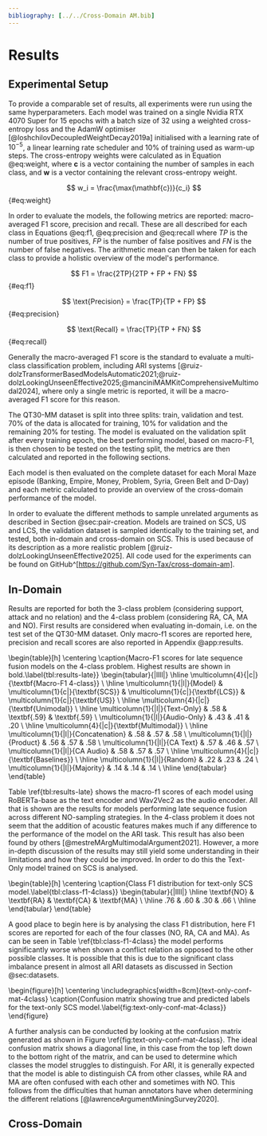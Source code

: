 ```yaml
---
bibliography: [../../Cross-Domain AM.bib]
---
```


# Results

## Experimental Setup

To provide a comparable set of results, all experiments were run using the same hyperparameters. Each model was trained on a single Nvidia RTX 4070 Super for 15 epochs with a batch size of 32 using a weighted cross-entropy loss and the AdamW optimiser [@loshchilovDecoupledWeightDecay2019a] initialised with a learning rate of $10^{-5}$, a linear learning rate scheduler and 10% of training used as warm-up steps. The cross-entropy weights were calculated as in Equation @eq:weight, where $\mathbf{c}$ is a vector containing the number of samples in each class, and $\mathbf{w}$ is a vector containing the relevant cross-entropy weight.

$$ w_i = \frac{\max(\mathbf{c})}{c_i} $$ {#eq:weight}

In order to evaluate the models, the following metrics are reported: macro-averaged F1 score, precision and recall. These are all described for each class in Equations @eq:f1, @eq:precision and @eq:recall where $TP$ is the number of true positives, $FP$ is the number of false positives and $FN$ is the number of false negatives. The arithmetic mean can then be taken for each class to provide a holistic overview of the model's performance.

$$ F1 = \frac{2TP}{2TP + FP + FN} $$ {#eq:f1}

$$ \text{Precision} = \frac{TP}{TP + FP} $$ {#eq:precision}

$$ \text{Recall} = \frac{TP}{TP + FN} $$ {#eq:recall}

Generally the macro-averaged F1 score is the standard to evaluate a multi-class classification problem, including ARI systems [@ruiz-dolzTransformerBasedModelsAutomatic2021;@ruiz-dolzLookingUnseenEffective2025;@manciniMAMKitComprehensiveMultimodal2024], where only a single metric is reported, it will be a macro-averaged F1 score for this reason.

The QT30-MM dataset is split into three splits: train, validation and test. 70% of the data is allocated for training, 10% for validation and the remaining 20% for testing. The model is evaluated on the validation split after every training epoch, the best performing model, based on macro-F1, is then chosen to be tested on the testing split, the metrics are then calculated and reported in the following sections.

Each model is then evaluated on the complete dataset for each Moral Maze episode (Banking, Empire, Money, Problem, Syria, Green Belt and D-Day) and each metric calculated to provide an overview of the cross-domain performance of the model.

In order to evaluate the different methods to sample unrelated arguments as described in Section @sec:pair-creation. Models are trained on SCS, US and LCS, the validation dataset is sampled identically to the training set, and tested, both in-domain and cross-domain on SCS. This is used because of its description as a more realistic problem [@ruiz-dolzLookingUnseenEffective2025]. All code used for the experiments can be found on GitHub^[https://github.com/Syn-Tax/cross-domain-am].

## In-Domain

Results are reported for both the 3-class problem (considering support, attack and no relation) and the 4-class problem (considering RA, CA, MA and NO). First results are considered when evaluating in-domain, i.e. on the test set of the QT30-MM dataset. Only macro-f1 scores are reported here, precision and recall scores are also reported in Appendix @app:results.

\begin{table}[h]
\centering
\caption{Macro-F1 scores for late sequence fusion models on the 4-class problem. Highest results are shown in bold.\label{tbl:results-late}}
\begin{tabular}{|llll|}
\hline
\multicolumn{4}{|c|}{\textbf{Macro-F1 4-class}}                                                                                                         \\ \hline
\multicolumn{1}{|l|}{Model}         & \multicolumn{1}{c|}{\textbf{SCS}} & \multicolumn{1}{c|}{\textbf{LCS}} & \multicolumn{1}{c|}{\textbf{US}} \\ \hline
\multicolumn{4}{|c|}{\textbf{Unimodal}}                                                                                                        \\ \hline
\multicolumn{1}{|l|}{Text-Only}     & .58                               & \textbf{.59}                      & \textbf{.59}                     \\
\multicolumn{1}{|l|}{Audio-Only}    & .43                               & .41                               & .20                              \\ \hline
\multicolumn{4}{|c|}{\textbf{Multimodal}}                                                                                                      \\ \hline
\multicolumn{1}{|l|}{Concatenation} & .58                               & .57                               & .58                              \\
\multicolumn{1}{|l|}{Product}       & .56                               & .57                               & .58                              \\
\multicolumn{1}{|l|}{CA Text}       & .57                               & .46                               & .57                              \\
\multicolumn{1}{|l|}{CA Audio}      & .58                               & .57                               & .57                              \\ \hline
\multicolumn{4}{|c|}{\textbf{Baselines}}                                                                                                       \\ \hline
\multicolumn{1}{|l|}{Random}        & .22                               & .23                               & .24                              \\
\multicolumn{1}{|l|}{Majority}      & .14                               & .14                               & .14                              \\ \hline
\end{tabular}
\end{table}

Table \ref{tbl:results-late} shows the macro-f1 scores of each model using RoBERTa-base as the text encoder and Wav2Vec2 as the audio encoder. All that is shown are the results for models performing late sequence fusion across different NO-sampling strategies. In the 4-class problem it does not seem that the addition of acoustic features makes much if any difference to the performance of the model on the ARI task. This result has also been found by others [@mestreMArgMultimodalArgument2021]. However, a more in-depth discussion of the results may still yield some understanding in their limitations and how they could be improved. In order to do this the Text-Only model trained on SCS is analysed.

\begin{table}[h]
\centering
\caption{Class F1 distribution for text-only SCS model.\label{tbl:class-f1-4class}}
\begin{tabular}{|llll|}
\hline
\textbf{NO} & \textbf{RA} & \textbf{CA} & \textbf{MA}              \\ \hline
.76         & .60         & .30         & .66 \\ \hline
\end{tabular}
\end{table}

A good place to begin here is by analysing the class F1 distribution, here F1 scores are reported for each of the four classes (NO, RA, CA and MA). As can be seen in Table \ref{tbl:class-f1-4class} the model performs significantly worse when shown a conflict relation as opposed to the other possible classes. It is possible that this is due to the significant class imbalance present in almost all ARI datasets as discussed in Section @sec:datasets.

\begin{figure}[h]
\centering
\includegraphics[width=8cm]{text-only-conf-mat-4class}
\caption{Confusion matrix showing true and predicted labels for the text-only SCS model.\label{fig:text-only-conf-mat-4class}}
\end{figure}

A further analysis can be conducted by looking at the confusion matrix generated as shown in Figure \ref{fig:text-only-conf-mat-4class}. The ideal confusion matrix shows a diagonal line, in this case from the top left down to the bottom right of the matrix, and can be used to determine which classes the model struggles to distinguish. For ARI, it is generally expected that the model is able to distinguish CA from other classes, while RA and MA are often confused with each other and sometimes with NO. This follows from the difficulties that human annotators have when determining the different relations [@lawrenceArgumentMiningSurvey2020].

## Cross-Domain